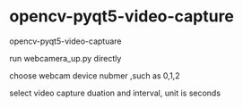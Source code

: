 # opencv-pyqt5-video-capture
opencv-pyqt5-video-captuare




run webcamera_up.py directly



choose webcam device nubmer ,such as 0,1,2




select video capture duation and interval, unit is seconds
